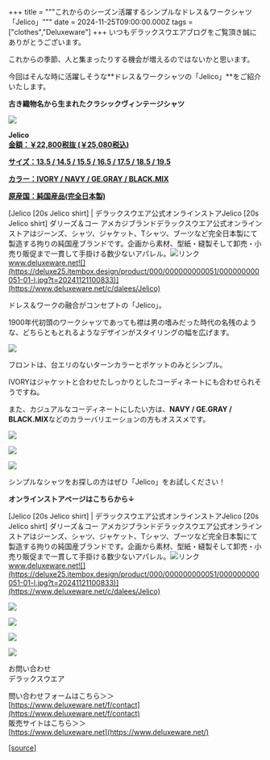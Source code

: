 +++
title = """これからのシーズン活躍するシンプルなドレス＆ワークシャツ「Jelico」"""
date = 2024-11-25T09:00:00.000Z
tags = ["clothes","Deluxeware"]
+++
いつもデラックスウエアブログをご覧頂き誠にありがとうございます。

これからの季節、人と集まったりする機会が増えるのではないかと思います。

今回はそんな時に活躍しそうな**ドレス＆ワークシャツの「Jelico」**をご紹介いたします。

**古き織物名から生まれたクラシックヴィンテージシャツ**

  
[![](https://stat.ameba.jp/user_images/20241125/16/deluxeware/3c/88/j/o0800080015514171450.jpg)](https://stat.ameba.jp/user_images/20241125/16/deluxeware/3c/88/j/o0800080015514171450.jpg)

**Jelico**  
**[金額：￥22,800税抜 (￥25,080税込)](https://www.deluxeware.net/c/dalees/Jelico)**

**[サイズ：13.5 / 14.5 / 15.5 / 16.5 / 17.5 / 18.5 / 19.5](https://www.deluxeware.net/c/dalees/Jelico)**

**[カラー：IVORY / NAVY / GE.GRAY / BLACK.MIX](https://www.deluxeware.net/c/dalees/Jelico)**

**[原産国：純国産品(完全日本製)](https://www.deluxeware.net/c/dalees/Jelico)**

[Jelico \[20s Jelico shirt\] | デラックスウエア公式オンラインストアJelico \[20s Jelico shirt\] ダリーズ＆コー アメカジブランドデラックスウエア公式オンラインストアはジーンズ、シャツ、ジャケット、Tシャツ、ブーツなど完全日本製にて製造する拘りの純国産ブランドです。企画から素材、型紙・縫製そして卸売・小売り販促まで一貫して手掛ける数少ないアパレル。![リンク](https://c.stat100.ameba.jp/ameblo/symbols/v3.20.0/svg/gray/editor_link.svg)www.deluxeware.net![](https://deluxe25.itembox.design/product/000/000000000051/000000000051-01-l.jpg?t=20241121100833)](https://www.deluxeware.net/c/dalees/Jelico)

ドレス＆ワークの融合がコンセプトの「Jelico」。

1900年代初頭のワークシャツであっても襟は男の嗜みだった時代の名残のような、どちらともとれるようなデザインがスタイリングの幅を広げます。

[![](https://stat.ameba.jp/user_images/20241109/15/deluxeware/e8/e4/j/o0800080015507949522.jpg)](https://stat.ameba.jp/user_images/20241109/15/deluxeware/e8/e4/j/o0800080015507949522.jpg)

フロントは、台エリのないターンカラーとポケットのみとシンプル。

IVORYはジャケットと合わせたしっかりとしたコーディネートにも合わせられそうですね。

また、カジュアルなコーディネートにしたい方は、**NAVY / GE.GRAY / BLACK.MIX**などのカラーバリエーションの方もオススメです。

[![](https://stat.ameba.jp/user_images/20241125/17/deluxeware/3a/24/j/o0800080015514174868.jpg)](https://stat.ameba.jp/user_images/20241125/17/deluxeware/3a/24/j/o0800080015514174868.jpg)

[![](https://stat.ameba.jp/user_images/20241125/17/deluxeware/98/a7/j/o0800080015514174857.jpg)](https://stat.ameba.jp/user_images/20241125/17/deluxeware/98/a7/j/o0800080015514174857.jpg)

[![](https://stat.ameba.jp/user_images/20241125/17/deluxeware/d0/1c/j/o0800080015514174864.jpg)](https://stat.ameba.jp/user_images/20241125/17/deluxeware/d0/1c/j/o0800080015514174864.jpg)

シンプルなシャツをお探しの方はぜひ「Jelico」をお試しください！

**オンラインストアページはこちらから↓**

[Jelico \[20s Jelico shirt\] | デラックスウエア公式オンラインストアJelico \[20s Jelico shirt\] ダリーズ＆コー アメカジブランドデラックスウエア公式オンラインストアはジーンズ、シャツ、ジャケット、Tシャツ、ブーツなど完全日本製にて製造する拘りの純国産ブランドです。企画から素材、型紙・縫製そして卸売・小売り販促まで一貫して手掛ける数少ないアパレル。![リンク](https://c.stat100.ameba.jp/ameblo/symbols/v3.20.0/svg/gray/editor_link.svg)www.deluxeware.net![](https://deluxe25.itembox.design/product/000/000000000051/000000000051-01-l.jpg?t=20241121100833)](https://www.deluxeware.net/c/dalees/Jelico)

[![](https://stat.ameba.jp/user_images/20241116/16/deluxeware/4a/05/j/o1200050015510661447.jpg?caw=800)](https://www.deluxeware.net/c/deluxeware/D-26)

[![](https://stat.ameba.jp/user_images/20240315/15/deluxeware/04/7f/j/o0800026015413271803.jpg?caw=800)](https://www.instagram.com/deluxeware/?hl=ja)

[![](https://stat.ameba.jp/user_images/20220415/12/deluxeware/3b/ce/j/o0800026015103175481.jpg?caw=800)](https://www.deluxeware.net/f/headstore)

[![](https://stat.ameba.jp/user_images/20220415/12/deluxeware/d7/c6/j/o0800026015103175487.jpg?caw=800)](https://www.deluxeware.net/)

お問い合わせ  
デラックスウエア

問い合わせフォームはこちら＞＞  
[https://www.deluxeware.net/f/contact](https://www.deluxeware.net/f/contact)  
販売サイトはこちら＞＞  
[https://www.deluxeware.net](https://www.deluxeware.net/)

[[source]](https://ameblo.jp/deluxeware/entry-12876318724.html)
